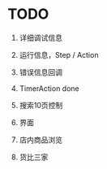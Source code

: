 TODO
=========

1. 详细调试信息
2. 运行信息，Step / Action
3. 错误信息回调
4. TimerAction done
5. 搜索10页控制
6. 界面


1. 店内商品浏览
2. 货比三家